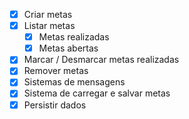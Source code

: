 - [x] Criar metas
- [x] Listar metas
    - [x] Metas realizadas
    - [x] Metas abertas
- [x] Marcar / Desmarcar metas realizadas
- [x] Remover metas
- [x] Sistemas de mensagens
- [x] Sistema de carregar e salvar metas
- [x] Persistir dados